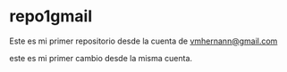 # repo1gmail
Este es mi primer repositorio desde la cuenta de vmhernann@gmail.com

este es mi primer cambio desde la misma cuenta.

